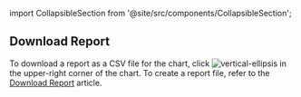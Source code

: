 import CollapsibleSection from '@site/src/components/CollapsibleSection';

## Download Report

To download a report as a CSV file for the chart,
click ![vertical-ellipsis](https://docs.cognigy.com/_assets/icons/vertical-ellipsis.svg) in the upper-right corner of the chart.
To create a report file, refer to the [Download Report](https://docs.cognigy.com/insights/download-reports/) article. 
